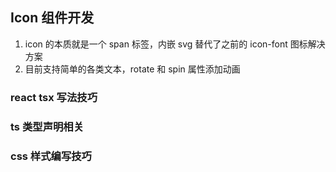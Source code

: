 ## Icon 组件开发

1. icon 的本质就是一个 span 标签，内嵌 svg 替代了之前的 icon-font 图标解决方案
2. 目前支持简单的各类文本，rotate 和 spin 属性添加动画

### react tsx 写法技巧

### ts 类型声明相关

### css 样式编写技巧
